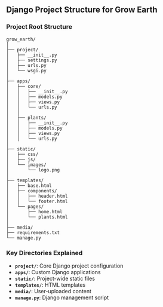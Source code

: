 ## Django Project Structure for Grow Earth

### Project Root Structure

```
grow_earth/
│
├── project/
│   ├── __init__.py
│   ├── settings.py
│   ├── urls.py
│   └── wsgi.py
│
├── apps/
│   ├── core/
│   │   ├── __init__.py
│   │   ├── models.py
│   │   ├── views.py
│   │   └── urls.py
│   │
│   ├── plants/
│   │   ├── __init__.py
│   │   ├── models.py
│   │   ├── views.py
│   │   └── urls.py
│
├── static/
│   ├── css/
│   ├── js/
│   └── images/
│       └── logo.png
│
├── templates/
│   ├── base.html
│   ├── components/
│   │   ├── header.html
│   │   └── footer.html
│   └── pages/
│       ├── home.html
│       └── plants.html
│
├── media/
├── requirements.txt
└── manage.py
```

### Key Directories Explained

- **`project/`**: Core Django project configuration
- **`apps/`**: Custom Django applications
- **`static/`**: Project-wide static files
- **`templates/`**: HTML templates
- **`media/`**: User-uploaded content
- **`manage.py`**: Django management script

